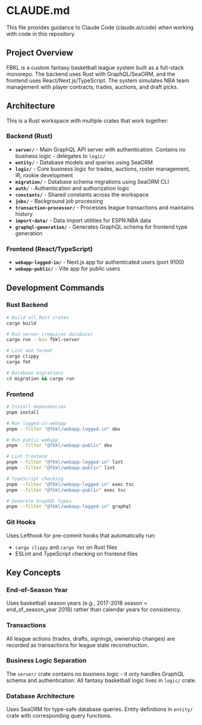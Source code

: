 # CLAUDE.md

This file provides guidance to Claude Code (claude.ai/code) when working with code in this repository.

## Project Overview

FBKL is a custom fantasy basketball league system built as a full-stack monorepo. The backend uses Rust with GraphQL/SeaORM, and the frontend uses React/Next.js/TypeScript. The system simulates NBA team management with player contracts, trades, auctions, and draft picks.

## Architecture

This is a Rust workspace with multiple crates that work together:

### Backend (Rust)
- **`server/`** - Main GraphQL API server with authentication. Contains no business logic - delegates to `logic/`
- **`entity/`** - Database models and queries using SeaORM
- **`logic/`** - Core business logic for trades, auctions, roster management, IR, rookie development
- **`migration/`** - Database schema migrations using SeaORM CLI
- **`auth/`** - Authentication and authorization logic
- **`constants/`** - Shared constants across the workspace
- **`jobs/`** - Background job processing
- **`transaction-processor/`** - Processes league transactions and maintains history
- **`import-data/`** - Data import utilities for ESPN NBA data
- **`graphql-generation/`** - Generates GraphQL schema for frontend type generation

### Frontend (React/TypeScript)
- **`webapp-logged-in/`** - Next.js app for authenticated users (port 9100)
- **`webapp-public/`** - Vite app for public users

## Development Commands

### Rust Backend
```bash
# Build all Rust crates
cargo build

# Run server (requires database)
cargo run --bin fbkl-server

# Lint and format
cargo clippy
cargo fmt

# Database migrations
cd migration && cargo run
```

### Frontend
```bash
# Install dependencies
pnpm install

# Run logged-in webapp
pnpm --filter "@fbkl/webapp-logged-in" dev

# Run public webapp  
pnpm --filter "@fbkl/webapp-public" dev

# Lint frontend
pnpm --filter "@fbkl/webapp-logged-in" lint
pnpm --filter "@fbkl/webapp-public" lint

# TypeScript checking
pnpm --filter "@fbkl/webapp-logged-in" exec tsc
pnpm --filter "@fbkl/webapp-public" exec tsc

# Generate GraphQL types
pnpm --filter "@fbkl/webapp-logged-in" graphql
```

### Git Hooks
Uses Lefthook for pre-commit hooks that automatically run:
- `cargo clippy` and `cargo fmt` on Rust files
- ESLint and TypeScript checking on frontend files

## Key Concepts

### End-of-Season Year
Uses basketball season years (e.g., 2017-2018 season = end_of_season_year 2018) rather than calendar years for consistency.

### Transactions
All league actions (trades, drafts, signings, ownership changes) are recorded as transactions for league state reconstruction.

### Business Logic Separation
The `server/` crate contains no business logic - it only handles GraphQL schema and authentication. All fantasy basketball logic lives in `logic/` crate.

### Database Architecture
Uses SeaORM for type-safe database queries. Entity definitions in `entity/` crate with corresponding query functions.